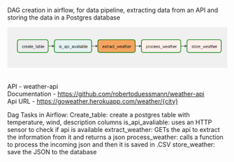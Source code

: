 DAG creation in airflow, for data pipeline, extracting data from an API and storing the data in a Postgres database

<p align="center">
  <img src="airflow_pipeline.png"/>
  <br><br>
</p>

API - weather-api 
<br>
Documentation - https://github.com/robertoduessmann/weather-api
<br>
Api URL - https://goweather.herokuapp.com/weather/{city}

Dag Tasks in Airflow:
Create_table: create a postgres table with temperature, wind, description columns
is_api_avaliable: uses an HTTP sensor to check if api is available
extract_weather: GETs the api to extract the information from it and returns a json
process_weather: calls a function to process the incoming json and then it is saved in .CSV
store_weather: save the JSON to the database